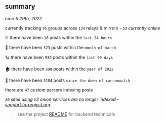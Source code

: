 
## summary
_march 29th, 2022_

currently tracking `95` groups across `134` relays & mirrors - _`53` currently online_

⏲ there have been `18` posts within the `last 24 hours`

🦈 there have been `323` posts within the `month of march`

🪐 there have been `939` posts within the `last 90 days`

🏚 there have been `898` posts within the `year of 2022`

🦕 there have been `3184` posts `since the dawn of ransomwatch`

there are `47` custom parsers indexing posts

_`20` sites using v2 onion services are no longer indexed - [support.torproject.org](https://support.torproject.org/onionservices/v2-deprecation/)_

> see the project [README](https://github.com/thetanz/ransomwatch#ransomwatch--) for backend technicals
